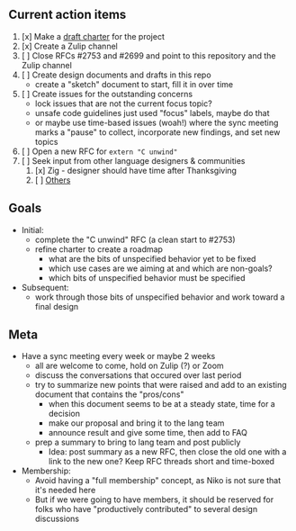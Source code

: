 ## Current action items

1. [x] Make a [draft charter](charter.md) for the project
1. [x] Create a Zulip channel
1. [ ] Close RFCs #2753 and #2699 and point to this repository and the Zulip channel
1. [ ] Create design documents and drafts in this repo
   * create a "sketch" document to start, fill it in over time
1. [ ] Create issues for the outstanding concerns
   * lock issues that are not the current focus topic?
   * unsafe code guidelines just used "focus" labels, maybe do that
   * or maybe use time-based issues (woah!) where the sync meeting marks a
     "pause" to collect, incorporate new findings, and set new topics
1. [ ] Open a new RFC for `extern "C unwind"`
1. [ ] Seek input from other language designers & communities
   1. [x] Zig - designer should have time after Thanksgiving
   1. [ ] [Others](zulip-other-languages)

[zulip-other-languages]: https://rust-lang.zulipchat.com/#narrow/stream/210922-wg-ffi-unwind/topic/Input.20from.20other.20language.20designers.20.26.20communities/near/180385809

## Goals

* Initial:
  * complete the "C unwind" RFC (a clean start to #2753)
  * refine charter to create a roadmap
    * what are the bits of unspecified behavior yet to be fixed
    * which use cases are we aiming at and which are non-goals?
    * which bits of unspecified behavior must be specified
* Subsequent:
  * work through those bits of unspecified behavior and work toward a final design

## Meta

* Have a sync meeting every week or maybe 2 weeks
  * all are welcome to come, hold on Zulip (?) or Zoom
  * discuss the conversations that occured over last period
  * try to summarize new points that were raised and add to an existing document that contains the "pros/cons" 
    * when this document seems to be at a steady state, time for a decision
    * make our proposal and bring it to the lang team
    * announce result and give some time, then add to FAQ
  * prep a summary to bring to lang team and post publicly
    * Idea: post summary as a new RFC, then close the old one with a link to
      the new one? Keep RFC threads short and time-boxed
* Membership:
    * Avoid having a "full membership" concept, as Niko is not sure that it's
      needed here
    * But if we were going to have members, it should be reserved for folks who
      have "productively contributed" to several design discussions
